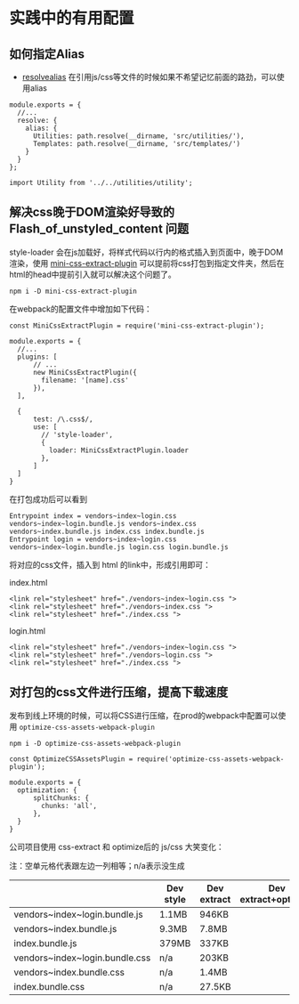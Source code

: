 

# 实践中的有用配置

## 如何指定Alias

- [resolvealias](https://webpack.js.org/configuration/resolve/#resolvealias) 在引用js/css等文件的时候如果不希望记忆前面的路劲，可以使用alias

```
module.exports = {
  //...
  resolve: {
    alias: {
      Utilities: path.resolve(__dirname, 'src/utilities/'),
      Templates: path.resolve(__dirname, 'src/templates/')
    }
  }
};

import Utility from '../../utilities/utility';
```

## 解决css晚于DOM渲染好导致的 Flash_of_unstyled_content 问题

style-loader 会在js加载好，将样式代码以行内的格式插入到页面中，晚于DOM渲染，使用 [mini-css-extract-plugin](https://webpack.js.org/plugins/mini-css-extract-plugin/) 可以提前将css打包到指定文件夹，然后在html的head中提前引入就可以解决这个问题了。

```
npm i -D mini-css-extract-plugin
```

在webpack的配置文件中增加如下代码：
```
const MiniCssExtractPlugin = require('mini-css-extract-plugin');

module.exports = {
  //...
  plugins: [
      // ...
      new MiniCssExtractPlugin({
        filename: '[name].css'
      }),
  ],

  {
      test: /\.css$/,
      use: [
        // 'style-loader',
        {
          loader: MiniCssExtractPlugin.loader
        },
      ]
  ]
}
```

在打包成功后可以看到

```
Entrypoint index = vendors~index~login.css vendors~index~login.bundle.js vendors~index.css vendors~index.bundle.js index.css index.bundle.js
Entrypoint login = vendors~index~login.css vendors~index~login.bundle.js login.css login.bundle.js
```

将对应的css文件，插入到 html 的link中，形成引用即可：

index.html

```
<link rel="stylesheet" href="./vendors~index~login.css ">
<link rel="stylesheet" href="./vendors~index.css ">
<link rel="stylesheet" href="./index.css ">
```

login.html

```
<link rel="stylesheet" href="./vendors~index~login.css ">
<link rel="stylesheet" href="./vendors~login.css ">
<link rel="stylesheet" href="./index.css ">
```


## 对打包的css文件进行压缩，提高下载速度

发布到线上环境的时候，可以将CSS进行压缩，在prod的webpack中配置可以使用 `optimize-css-assets-webpack-plugin`

```
npm i -D optimize-css-assets-webpack-plugin
```

```
const OptimizeCSSAssetsPlugin = require('optimize-css-assets-webpack-plugin');

module.exports = {
  optimization: {
      splitChunks: {
        chunks: 'all',
      },
  }
}
```

公司项目使用 css-extract 和 optimize后的 js/css 大笑变化：

注：空单元格代表跟左边一列相等；n/a表示没生成

||Dev style|Dev extract|Dev extract+optimize|Prod style|Prod extract|Prod extract+optimize|
|---|---|---|---|---|---|---|
|vendors~index~login.bundle.js|1.1MB|946KB||154KB|74.5KB||
|vendors~index.bundle.js|9.3MB|7.8MB||1.3MB|827KB||
|index.bundle.js|379MB|337KB||53.8KB|42.7KB||
|vendors~index~login.bundle.css|n/a|203KB||n/a|76.2KB|56.9KB|
|vendors~index.bundle.css|n/a|1.4MB||n/a|526KB|228KB|
|index.bundle.css|n/a|27.5KB||n/a|10.0KB|5.0KB|


